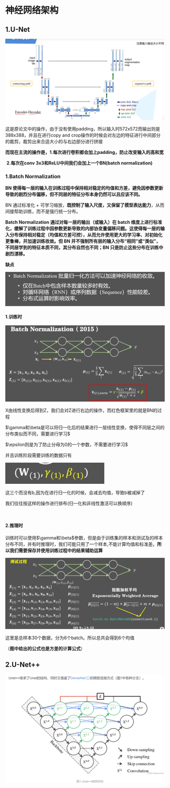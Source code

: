 # 神经网络架构

## 1.U-Net

![image-20250928233840164](image/image-20250928233840164.png)

这是原论文中的操作，由于没有使用padding，所以输入时572x572而输出则是388x388，并且在进行copy and crop操作的时候会对左边的特征进行中间部分的裁剪，裁剪出来合适大小的与右边部分进行拼接





**而现在主流的操作是，1.每次进行卷积都会加上padding，防止改变输入的高和宽**

​										**2.每次在conv 3x3和ReLU中间我们会加上一个BN(batch normalization)**





### 1.Batch Normalization

**BN 使得每一层的输入在训练过程中保持相对稳定的均值和方差，避免因参数更新导致的剧烈分布偏移，但不同层的特征分布本身仍然可以且应该不同。**

BN 通过标准化 + 可学习缩放，**既控制了输入尺度，又保留了模型表达能力**，从而间接帮助训练，而不是强行统一分布。

**Batch Normalization 通过对每一层的输出（或输入）在 batch 维度上进行标准化，缓解了训练过程中因参数更新导致的内部协变量偏移问题。这使得每一层的输入分布保持相对稳定（均值和方差可控），从而允许使用更大的学习率、对初始化更鲁棒，并加速训练收敛。但 BN 并不强制所有层的输入分布“相同”或“类似”，不同层学到的特征本质不同，其分布自然也不同；BN 只是防止这些分布在训练中剧烈漂移。**



**缺点**

![image-20250929141151858](image/image-20250929141151858.png)





#### 1.训练时

![image-20250929141339867](image/image-20250929141339867.png)

X由线性变换后得到Z，我们会对Z进行右边的操作，而红色框架里的就是BN的过程

$\gamma和\beta是可以将归一化后的结果进行一层线性变换，使得不同层之间的分布类似而不同，需要进行学习$

$\epsilon则是为了防止分母为0的一个参数，不需要进行学习$



并且训练阶段需要训练的数据只有

![image-20250929141734964](image/image-20250929141734964.png)

这三个而没有b,因为在进行归一化的时候，会减去均值，导致b被减掉了



我们往往按这样的操作进行排布(归一化和非线性激活可以换顺序)

​	





#### 2.推理时

训练时可以使用$\gamma和\beta$参数，但是由于训练集的样本和测试及的样本分布不同，并有时推理时，我们可能只用了一个样本,不能计算均值和标准差。**所以我们需要保存并使用训练过程中的结果辅助运算**



![image-20250929142049585](image/image-20250929142049585.png)

这里是总样本30个数据，分为6个batch。所以总共会得到6个均值 

（**图中给出的公式也是方差的计算公式**）





## 2.U-Net++

![image-20250929132012307](image/image-20250929132012307.png)
